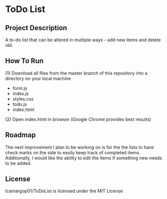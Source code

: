 # ToDo List
## Project Description
A to-do list that can be altered in multiple ways - add new items and delete old. 

## How To Run
(1) Download all files from the master branch of this repository into a directory on your local machine 
<ul>
  <li> form.js </li>
  <li> index.js </li>
  <li> styles.css </li>
  <li> todo.js </li>
  <li> index.html </li>
</ul>
(2) Open index.html in browser (Google Chrome provides best results)

## Roadmap
The next improvement I plan to be working on is for the the lists to have check marks on the side to easily keep track of completed items. Additionally, I would like the ability to edit the items if something new needs to be added.

## License
lcamargop01/ToDoList is licensed under the MIT License
